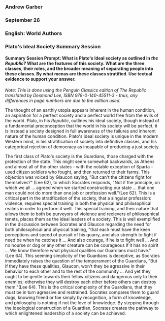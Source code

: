 ### Andrew Garber
### September 26
### English: World Authors
### Plato's Ideal Society Summary Session

#### Summary Session Prompt: What is Plato's Ideal society as outlined in *the Republic?* What are the features of this society. What are the three classes, their roles, and the broader meaning of separating people into these classes. By what menas are these classes stratified. Use textual evidence to support your answer.
*Note: This is done using the Penguin Classics edition of *The Republic* translated by Desmond Lee, ISBN 978-0-140-45511-3 - thus, any differences in page numbers are due to the edition used.*

The thought of an earthly utopia appears inherent in the human condition, an aspiration for a perfect society and a perfect world free from the evils of the world. Plato, in his *Republic*, outlines his ideal society, though instead of a fundamental preconception that the world in his society will be perfect, it is instead a society designed in full awareness of the failures and inherent nature of the human condition. Plato's ideal society is unique in the modern Western mind, in his stratification of society into definitive classes, and his categorical rejection of democracy as incapable of producing a just society. 

The first class of Plato's society is the Guardians, those charged with the protection of the state. This might seem somewhat backwards, as Athens and almost all of the other states - with the notable exception of Sparta - used citizen soldiers who fought, and then returned to their farms. This objection was voiced by Glaucon saying, "But can't the citizens fight for themselves?" (Lee 62), to which Socrates responds, "Not if the principle, on which we all ... agreed when we started constructing our state ... that one man could not do more than one job or profession well."(Lee 62). This is a critical part in the stratification of the society, that a singular profession: violence, requires special training in both the physical and philosophical realms in order to perform it well. This special training, and their nature that allows them to both be purveyors of violence and recievers of philosophical tenets, places them as the ideal leaders of a society. This is well exemplified in the discussion between Socrates and Glaucon regarding the need for both philosophical and physical training, "that each must have the keen perceptions and speed of pursuit of his quarry, and also strength to fight if need be when he catches it ... And also courage, if he is to fight well ... And no hourse or dog or any other creature can be courageous if it has no spirit ... We know therefore what physical qualities our Guardians must have." (Lee 64). This seeming simplicity of the Guardians is deceptive, as Socrates immediately raises the question of the temperament of the Guardians, "But if they have these qualities, Glaucon, won't they be agressive in their behavior to each other and to the rest of the community ... And yet they ought to be gentle towards theri fellow citizens and dangerous only to their enemies; otherwise they will destroy each other before others can destroy them."(Lee 64). This is the critical complexity of the Guardians, that they must be in turn agressive and restrained. Socrates compares them to guard dogs, knowing friend or foe simply by recognition, a form of knowledge, and philosophy is nothing if not the love of knowledge. By stepping through the ideological construction of a Guardian, Socrates creates the pathway to which enlightened leadership of a society can be achieved.
